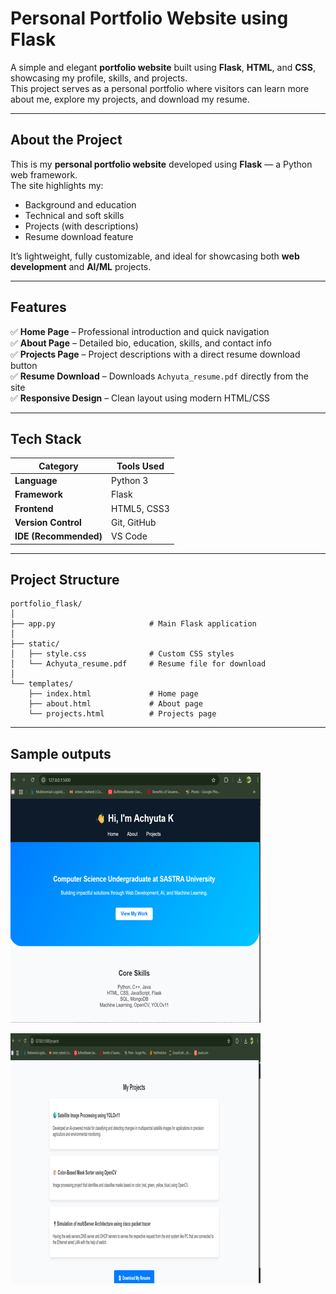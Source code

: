 #  Personal Portfolio Website using Flask

A simple and elegant **portfolio website** built using **Flask**, **HTML**, and **CSS**, showcasing my profile, skills, and projects.  
This project serves as a personal portfolio where visitors can learn more about me, explore my projects, and download my resume.


---

## About the Project

This is my **personal portfolio website** developed using **Flask** — a Python web framework.  
The site highlights my:
- Background and education  
- Technical and soft skills  
- Projects (with descriptions)  
- Resume download feature  

It’s lightweight, fully customizable, and ideal for showcasing both **web development** and **AI/ML** projects.

---

##  Features

✅ **Home Page** – Professional introduction and quick navigation  
✅ **About Page** – Detailed bio, education, skills, and contact info  
✅ **Projects Page** – Project descriptions with a direct resume download button  
✅ **Resume Download** – Downloads `Achyuta_resume.pdf` directly from the site  
✅ **Responsive Design** – Clean layout using modern HTML/CSS  

---

##  Tech Stack

| Category | Tools Used |
|-----------|-------------|
| **Language** | Python 3 |
| **Framework** | Flask |
| **Frontend** | HTML5, CSS3 |
| **Version Control** | Git, GitHub |
| **IDE (Recommended)** | VS Code |

---

##  Project Structure

```text
portfolio_flask/
│
├── app.py                     # Main Flask application
│
├── static/
│   ├── style.css              # Custom CSS styles
│   └── Achyuta_resume.pdf     # Resume file for download
│
└── templates/
    ├── index.html             # Home page
    ├── about.html             # About page
    └── projects.html          # Projects page
```
 ---

 ## Sample outputs

![alt text](output/homePage.png)

![alt text](output/projectPage.png)
